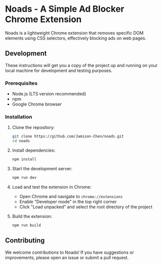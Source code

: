 # Noads - A Simple Ad Blocker Chrome Extension

Noads is a lightweight Chrome extension that removes specific DOM elements using CSS selectors, effectively blocking ads on web pages.

## Development

These instructions will get you a copy of the project up and running on your local machine for development and testing purposes.

### Prerequisites

- Node.js (LTS version recommended)
- npm
- Google Chrome browser

### Installation

1. Clone the repository:

   ```bash
   git clone https://github.com/Jamison-Chen/noads.git
   cd noads
   ```

2. Install dependencies:

   ```bash
   npm install
   ```

3. Start the development server:

   ```bash
   npm run dev
   ```

4. Load and test the extension in Chrome:
   - Open Chrome and navigate to `chrome://extensions`
   - Enable "Developer mode" in the top right corner
   - Click "Load unpacked" and select the root directory of the project

5. Build the extension:

   ```bash
   npm run build
   ```

## Contributing

We welcome contributions to Noads! If you have suggestions or improvements, please open an issue or submit a pull request.
